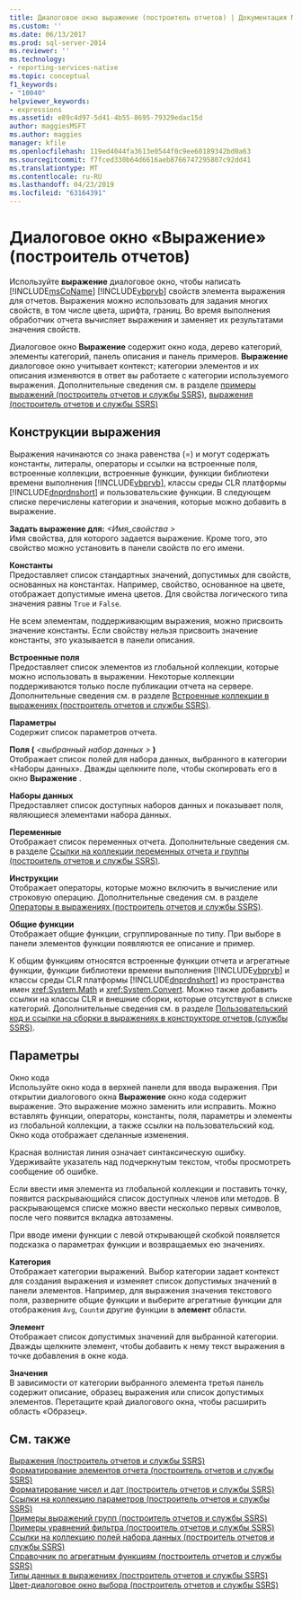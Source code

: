 ```yaml
---
title: Диалоговое окно выражение (построитель отчетов) | Документация Майкрософт
ms.custom: ''
ms.date: 06/13/2017
ms.prod: sql-server-2014
ms.reviewer: ''
ms.technology:
- reporting-services-native
ms.topic: conceptual
f1_keywords:
- "10040"
helpviewer_keywords:
- expressions
ms.assetid: e89c4d97-5d41-4b55-8695-79329edac15d
author: maggiesMSFT
ms.author: maggies
manager: kfile
ms.openlocfilehash: 119ed4044fa3613e0544f0c9ee60189342bd0a63
ms.sourcegitcommit: f7fced330b64d6616aeb8766747295807c92dd41
ms.translationtype: MT
ms.contentlocale: ru-RU
ms.lasthandoff: 04/23/2019
ms.locfileid: "63164391"
---
```

# <a name="expression-dialog-box-report-builder"></a>Диалоговое окно «Выражение» (построитель отчетов)
  Используйте **выражение** диалоговое окно, чтобы написать [!INCLUDE[msCoName](../includes/msconame-md.md)] [!INCLUDE[vbprvb](../includes/vbprvb-md.md)] свойств элемента выражения для отчетов. Выражения можно использовать для задания многих свойств, в том числе цвета, шрифта, границ. Во время выполнения обработчик отчета вычисляет выражения и заменяет их результатами значения свойств.  
  
 Диалоговое окно **Выражение** содержит окно кода, дерево категорий, элементы категорий, панель описания и панель примеров. **Выражение** диалоговое окно учитывает контекст; категории элементов и их описания изменяются в ответ вы работаете с категории используемого выражения. Дополнительные сведения см. в разделе [примеры выражений &#40;построитель отчетов и службы SSRS&#41;](report-design/expression-examples-report-builder-and-ssrs.md), [выражения &#40;построитель отчетов и службы SSRS&#41;](report-design/expressions-report-builder-and-ssrs.md)  
  
## <a name="expression-constructs"></a>Конструкции выражения  
 Выражения начинаются со знака равенства (=) и могут содержать константы, литералы, операторы и ссылки на встроенные поля, встроенные коллекции, встроенные функции, функции библиотеки времени выполнения [!INCLUDE[vbprvb](../includes/vbprvb-md.md)], классы среды CLR платформы [!INCLUDE[dnprdnshort](../includes/dnprdnshort-md.md)] и пользовательские функции. В следующем списке перечислены категории и значения, которые можно добавить в выражение.  
  
 **Задать выражение для:**  _\<Имя_свойства >_  
 Имя свойства, для которого задается выражение. Кроме того, это свойство можно установить в панели свойств по его имени.  
  
 **Константы**  
 Предоставляет список стандартных значений, допустимых для свойств, основанных на константах. Например, свойство, основанное на цвете, отображает допустимые имена цветов. Для свойства логического типа значения равны `True` и `False`.  
  
 Не всем элементам, поддерживающим выражения, можно присвоить значение константы. Если свойству нельзя присвоить значение константы, это указывается в панели описания.  
  
 **Встроенные поля**  
 Предоставляет список элементов из глобальной коллекции, которые можно использовать в выражении. Некоторые коллекции поддерживаются только после публикации отчета на сервере. Дополнительные сведения см. в разделе [Встроенные коллекции в выражениях (построитель отчетов и службы SSRS)](report-design/built-in-collections-in-expressions-report-builder.md).  
  
 **Параметры**  
 Содержит список параметров отчета.  
  
 **Поля (**  _\<выбранный набор данных >_ **)**  
 Отображает список полей для набора данных, выбранного в категории «Наборы данных». Дважды щелкните поле, чтобы скопировать его в окно **Выражение** .  
  
 **Наборы данных**  
 Предоставляет список доступных наборов данных и показывает поля, являющиеся элементами набора данных.  
  
 **Переменные**  
 Отображает список переменных отчета. Дополнительные сведения см. в разделе [Ссылки на коллекции переменных отчета и группы (построитель отчетов и службы SSRS)](report-design/built-in-collections-report-and-group-variables-references-report-builder.md).  
  
 **Инструкции**  
 Отображает операторы, которые можно включить в вычисление или строковую операцию. Дополнительные сведения см. в разделе [Операторы в выражениях (построитель отчетов и службы SSRS)](report-design/operators-in-expressions-report-builder-and-ssrs.md).  
  
 **Общие функции**  
 Отображает общие функции, сгруппированные по типу. При выборе в панели элементов функции появляются ее описание и пример.  
  
 К общим функциям относятся встроенные функции отчета и агрегатные функции, функции библиотеки времени выполнения [!INCLUDE[vbprvb](../includes/vbprvb-md.md)] и классы среды CLR платформы [!INCLUDE[dnprdnshort](../includes/dnprdnshort-md.md)] из пространства имен <xref:System.Math> и <xref:System.Convert>. Можно также добавить ссылки на классы CLR и внешние сборки, которые отсутствуют в списке категорий. Дополнительные сведения см. в разделе [Пользовательский код и ссылки на сборки в выражениях в конструкторе отчетов (службы SSRS)](report-design/custom-code-and-assembly-references-in-expressions-in-report-designer-ssrs.md).  
  
## <a name="options"></a>Параметры  
 Окно кода  
 Используйте окно кода в верхней панели для ввода выражения. При открытии диалогового окна **Выражение** окно кода содержит выражение. Это выражение можно заменить или исправить. Можно вставлять функции, операторы, константы, поля, параметры и элементы из глобальной коллекции, а также ссылки на пользовательский код. Окно кода отображает сделанные изменения.  
  
 Красная волнистая линия означает синтаксическую ошибку. Удерживайте указатель над подчеркнутым текстом, чтобы просмотреть сообщение об ошибке.  
  
 Если ввести имя элемента из глобальной коллекции и поставить точку, появится раскрывающийся список доступных членов или методов. В раскрывающемся списке можно ввести несколько первых символов, после чего появится вкладка автозамены.  
  
 При вводе имени функции с левой открывающей скобкой появляется подсказка о параметрах функции и возвращаемых ею значениях.  
  
 **Категория**  
 Отображает категории выражений. Выбор категории задает контекст для создания выражения и изменяет список допустимых значений в панели элементов. Например, для выражения значения текстового поля, разверните общие функции и выберите агрегатные функции для отображения `Avg`, `Count`и другие функции в **элемент** области.  
  
 **Элемент**  
 Отображает список допустимых значений для выбранной категории. Дважды щелкните элемент, чтобы добавить к нему текст выражения в точке добавления в окне кода.  
  
 **Значения**  
 В зависимости от категории выбранного элемента третья панель содержит описание, образец выражения или список допустимых элементов. Перетащите край диалогового окна, чтобы расширить область «Образец».  
  
## <a name="see-also"></a>См. также  
 [Выражения (построитель отчетов и службы SSRS)](report-design/expressions-report-builder-and-ssrs.md)   
 [Форматирование элементов отчета (построитель отчетов и службы SSRS)](report-design/formatting-report-items-report-builder-and-ssrs.md)   
 [Форматирование чисел и дат (построитель отчетов и службы SSRS)](report-design/formatting-numbers-and-dates-report-builder-and-ssrs.md)   
 [Ссылки на коллекцию параметров (построитель отчетов и службы SSRS)](report-design/built-in-collections-parameters-collection-references-report-builder.md)   
 [Примеры выражений групп &#40;построитель отчетов и службы SSRS&#41;](report-design/group-expression-examples-report-builder-and-ssrs.md)   
 [Примеры уравнений фильтра (построитель отчетов и службы SSRS)](report-design/filter-equation-examples-report-builder-and-ssrs.md)   
 [Ссылки на коллекцию полей набора данных &#40;построитель отчетов и службы SSRS&#41;](report-design/built-in-collections-dataset-fields-collection-references-report-builder.md)   
 [Справочник по агрегатным функциям (построитель отчетов и службы SSRS)](report-design/report-builder-functions-aggregate-functions-reference.md)   
 [Типы данных в выражениях (построитель отчетов и службы SSRS)](report-design/data-types-in-expressions-report-builder-and-ssrs.md)   
 [Цвет-диалоговое окно выбора &#40;построитель отчетов и службы SSRS&#41;](../../2014/reporting-services/select-color-dialog-box-report-builder-and-ssrs.md)  
  
  
